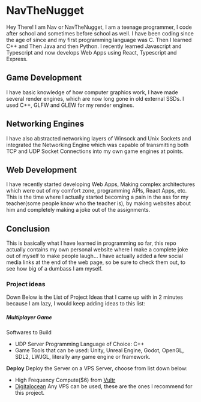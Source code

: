 # NavTheNugget
Hey There! I am Nav or NavTheNugget, I am a teenage programmer, I code after school and sometimes before school as well. I have been coding since the age of since and my first programming language was C. Then I learned C++ and Then Java and then Python. I recently learned Javascript and Typescript and now develops Web Apps using React, Typescript and Express.

## Game Development
I have basic knowledge of how computer graphics work, I have made several render engines, which are now long gone in old external SSDs. I used C++, GLFW and GLEW for my render engines.

## Networking Engines
I have also abstracted networking layers of Winsock and Unix Sockets and integrated the Networking Engine which was capable of transmitting both TCP and UDP Socket Connections into my own game engines at points.

## Web Development
I have recently started developing Web Apps, Making complex architectures which were out of my comfort zone, programming APIs, React Apps, etc. This is the time where I actually started becoming a pain in the ass for my teacher(some people know who the teacher is), by making websites about him and completely making a joke out of the assignments.

## Conclusion
This is basically what I have learned in programming so far, this repo actually contains my own personal website where I make a complete joke out of myself to make people laugh... I have actually added a few social media links at the end of the web page, so be sure to check them out, to see how big of a dumbass I am myself.

### Project ideas
Down Below is the List of Project Ideas that I came up with in 2 minutes because I am lazy, I would keep adding ideas to this list:
##### Multiplayer Game
Softwares to Build
- UDP Server
Programming Language of Choice: C++
- Game
Tools that can be used: Unity, Unreal Engine, Godot, OpenGL, SDL2, LWJGL, literally any game engine or framework.

**Deploy**
Deploy the Server on a VPS Server, choose from list down below:
- High Frequency Compute($6) from [Vultr](https://www.vultr.com/products/high-frequency-compute/)
- [Digitalocean](https://www.digitalocean.com/pricing/)
Any VPS can be used, these are the ones I recommend for this project.
